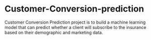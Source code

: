 # Customer-Conversion-prediction
Customer Conversion Prediction project is to build a machine learning model that can predict whether a client will subscribe to the insurance based on their demographic and marketing data.
